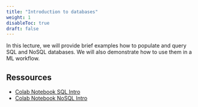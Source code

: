 ```yaml
---
title: "Introduction to databases"
weight: 1
disableToc: true
draft: false
---
```


In this lecture, we will provide brief examples how to populate and query SQL and NoSQL databases. We will also demonstrate how to use them in a ML workflow.

## Ressources

* [Colab Notebook SQL Intro](https://colab.research.google.com/github/aaubs/ds-master/blob/main/notebooks/M5-db-sql-intro.ipynb)
* [Colab Notebook NoSQL Intro](https://colab.research.google.com/github/aaubs/ds-master/blob/main/notebooks/M5-db-nosql-lntro.ipynb)



  